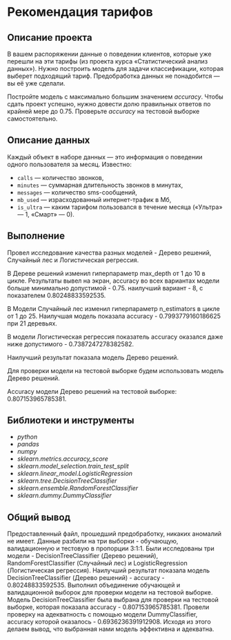 # Рекомендация тарифов

## Описание проекта
В вашем распоряжении данные о поведении клиентов, которые уже перешли на эти тарифы (из проекта курса «Статистический анализ данных»). Нужно построить модель для задачи классификации, которая выберет подходящий тариф. Предобработка данных не понадобится — вы её уже сделали.

Постройте модель с максимально большим значением *accuracy*. Чтобы сдать проект успешно, нужно довести долю правильных ответов по крайней мере до 0.75. Проверьте *accuracy* на тестовой выборке самостоятельно.

## Описание данных
Каждый объект в наборе данных — это информация о поведении одного пользователя за месяц. Известно:
- `сalls` — количество звонков,
- `minutes` — суммарная длительность звонков в минутах,
- `messages` — количество sms-сообщений,
- `mb_used` — израсходованный интернет-трафик в Мб,
- `is_ultra` — каким тарифом пользовался в течение месяца («Ультра» — 1, «Смарт» — 0).

## Выполнение

Провел исследование качества разных моделей - Дерево решений, Случайный лес и Логистическая регрессия.

В Дереве решений изменил гиперпараметр max_depth от 1 до 10 в цикле. Результаты вывел на экран, accuracy во всех вариантах модели больше минимально допустимой - 0.75. наилучший вариант - 8, с показателем 0.80248833592535.

В Модели Случайный лес изменил гиперпараметр n_estimators в цикле от 1 до 25. Наилучшая модель показала accuracy - 0.7993779160186625 при 21 деревьях.

В модели Логистическая регрессия показатель accuracy оказался даже ниже допустимого - 0.7387247278382582.

Наилучший результат показала модель Дерево решений.

Для проверки модели на тестовой выборке будем использовать модель Дерево решений.

Accuracy модели Дерево решений на тестовой выборке: 0.807153965785381.

## Библиотеки и инструменты

- *python*
- *pandas*
- *numpy*
- *sklearn.metrics.accuracy_score*
- *sklearn.model_selection.train_test_split*
- *sklearn.linear_model.LogisticRegression*
- *sklearn.tree.DecisionTreeClassifier*
- *sklearn.ensemble.RandomForestClassifier*
- *sklearn.dummy.DummyClassifier*

## Общий вывод

Предоставленный файл, прошедший предобработку, никаких аномалий не имеет.
Данные разбили на три выборки - обучающую, валидационную и тестовую в пропорции 3:1:1.
Были исследованы три модели - DecisionTreeClassifier (Дерево решений), RandomForestClassifier (Случайный лес) и LogisticRegression (Логистическая регрессия).
Наилучший результат показала модель DecisionTreeClassifier (Дерево решений) - accuracy - 0.80248833592535.
Выполнил объединение обучающей и валидационной выборок для проверки модели на тестовой выборке.
Модель DecisionTreeClassifier была выбрана для проверки на тестовой выборке, которая показала accuracy - 0.807153965785381.
Провели проверку на адекватность с помощью модели DummyClassifier, accuracy которой оказалось - 0.6936236391912908.
Исходя из этого делаем вывод, что выбранная нами модель эффективна и адекватна.